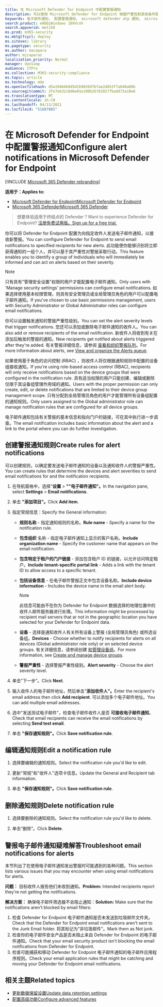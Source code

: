 ```yaml
---
title: 在 Microsoft Defender for Endpoint 中配置警报通知
description: 可以使用 Microsoft Defender for Endpoint 根据严重性和其他条件配置安全警报的电子邮件通知设置。
keywords: 电子邮件通知， 配置警报通知， microsoft defender atp 通知， microsoft defender atp 警报， windows 10 企业版， windows 10 教育版
search.product: eADQiWindows 10XVcnh
search.appverid: met150
ms.prod: m365-security
ms.mktglfcycl: deploy
ms.sitesec: library
ms.pagetype: security
ms.author: macapara
author: mjcaparas
localization_priority: Normal
manager: dansimp
audience: ITPro
ms.collection: M365-security-compliance
ms.topic: article
ms.technology: mde
ms.openlocfilehash: d5a19464b9d5d1b9659d7bfae2d853f7a640a00b
ms.sourcegitcommit: 3fe7eb32c8d6e01e190b2b782827fbadd73a18e6
ms.translationtype: MT
ms.contentlocale: zh-CN
ms.lasthandoff: 04/13/2021
ms.locfileid: "51687885"
---
```

# <a name="configure-alert-notifications-in-microsoft-defender-for-endpoint"></a><span data-ttu-id="cbd6a-104">在 Microsoft Defender for Endpoint 中配置警报通知</span><span class="sxs-lookup"><span data-stu-id="cbd6a-104">Configure alert notifications in Microsoft Defender for Endpoint</span></span>

[!INCLUDE [Microsoft 365 Defender rebranding](../../includes/microsoft-defender.md)]

<span data-ttu-id="cbd6a-105">**适用于：**</span><span class="sxs-lookup"><span data-stu-id="cbd6a-105">**Applies to:**</span></span>
- [<span data-ttu-id="cbd6a-106">Microsoft Defender for Endpoint</span><span class="sxs-lookup"><span data-stu-id="cbd6a-106">Microsoft Defender for Endpoint</span></span>](https://go.microsoft.com/fwlink/p/?linkid=2154037)
- [<span data-ttu-id="cbd6a-107">Microsoft 365 Defender</span><span class="sxs-lookup"><span data-stu-id="cbd6a-107">Microsoft 365 Defender</span></span>](https://go.microsoft.com/fwlink/?linkid=2118804)

><span data-ttu-id="cbd6a-108">想要体验适用于终结点的 Defender？</span><span class="sxs-lookup"><span data-stu-id="cbd6a-108">Want to experience Defender for Endpoint?</span></span> [<span data-ttu-id="cbd6a-109">注册免费试用版。</span><span class="sxs-lookup"><span data-stu-id="cbd6a-109">Sign up for a free trial.</span></span>](https://www.microsoft.com/microsoft-365/windows/microsoft-defender-atp?ocid=docs-wdatp-emailconfig-abovefoldlink)

<span data-ttu-id="cbd6a-110">你可以将 Defender for Endpoint 配置为向指定收件人发送电子邮件通知，以接收新警报。</span><span class="sxs-lookup"><span data-stu-id="cbd6a-110">You can configure Defender for Endpoint to send email notifications to specified recipients for new alerts.</span></span> <span data-ttu-id="cbd6a-111">此功能使你能够识别将立即获得通知的一组个人，并可以基于其严重性对警报采取行动。</span><span class="sxs-lookup"><span data-stu-id="cbd6a-111">This feature enables you to identify a group of individuals who will immediately be informed and can act on alerts based on their severity.</span></span>

> [!NOTE]
> <span data-ttu-id="cbd6a-112">只有具有"管理安全设置"权限的用户才能配置电子邮件通知。</span><span class="sxs-lookup"><span data-stu-id="cbd6a-112">Only users with 'Manage security settings' permissions can configure email notifications.</span></span> <span data-ttu-id="cbd6a-113">如果选择使用基本权限管理，则具有安全管理员或全局管理员角色的用户可以配置电子邮件通知。</span><span class="sxs-lookup"><span data-stu-id="cbd6a-113">If you've chosen to use basic permissions management, users with Security Administrator or Global Administrator roles can configure email notifications.</span></span>

<span data-ttu-id="cbd6a-114">你可以设置触发通知的警报严重性级别。</span><span class="sxs-lookup"><span data-stu-id="cbd6a-114">You can set the alert severity levels that trigger notifications.</span></span> <span data-ttu-id="cbd6a-115">您还可以添加或删除电子邮件通知的收件人。</span><span class="sxs-lookup"><span data-stu-id="cbd6a-115">You can also add or remove recipients of the email notification.</span></span> <span data-ttu-id="cbd6a-116">新收件人将收到有关在添加后触发的警报的通知。</span><span class="sxs-lookup"><span data-stu-id="cbd6a-116">New recipients get notified about alerts triggered after they're added.</span></span> <span data-ttu-id="cbd6a-117">有关警报详细信息，请参阅 [查看和组织警报队列](alerts-queue.md)。</span><span class="sxs-lookup"><span data-stu-id="cbd6a-117">For more information about alerts, see [View and organize the Alerts queue](alerts-queue.md).</span></span>

<span data-ttu-id="cbd6a-118">如果使用基于角色的访问控制 (RBAC) ，则收件人将仅根据通知规则中配置的设备组接收通知。</span><span class="sxs-lookup"><span data-stu-id="cbd6a-118">If you're using role-based access control (RBAC), recipients will only receive notifications based on the device groups that were configured in the notification rule.</span></span>
<span data-ttu-id="cbd6a-119">具有适当权限的用户只能创建、编辑或删除仅限于其设备组管理作用域的通知。</span><span class="sxs-lookup"><span data-stu-id="cbd6a-119">Users with the proper permission can only create, edit, or delete notifications that are limited to their device group management scope.</span></span>
<span data-ttu-id="cbd6a-120">只有分配到全局管理员角色的用户才能管理所有设备组配置的通知规则。</span><span class="sxs-lookup"><span data-stu-id="cbd6a-120">Only users assigned to the Global administrator role can manage notification rules that are configured for all device groups.</span></span>

<span data-ttu-id="cbd6a-121">电子邮件通知包括有关警报的基本信息和指向门户的链接，可在其中执行进一步调查。</span><span class="sxs-lookup"><span data-stu-id="cbd6a-121">The email notification includes basic information about the alert and a link to the portal where you can do further investigation.</span></span>


## <a name="create-rules-for-alert-notifications"></a><span data-ttu-id="cbd6a-122">创建警报通知规则</span><span class="sxs-lookup"><span data-stu-id="cbd6a-122">Create rules for alert notifications</span></span>
<span data-ttu-id="cbd6a-123">可以创建规则，以确定要发送电子邮件通知的设备以及通知收件人的警报严重性。</span><span class="sxs-lookup"><span data-stu-id="cbd6a-123">You can create rules that determine the devices and alert severities to send email notifications for and the notification recipients.</span></span>


1. <span data-ttu-id="cbd6a-124">在导航窗格中，选择"**设置**  >  **""电子邮件通知"。**</span><span class="sxs-lookup"><span data-stu-id="cbd6a-124">In the navigation pane, select **Settings** > **Email notifications**.</span></span>

2. <span data-ttu-id="cbd6a-125">单击 **"添加项目"。**</span><span class="sxs-lookup"><span data-stu-id="cbd6a-125">Click **Add item**.</span></span>

3. <span data-ttu-id="cbd6a-126">指定常规信息：</span><span class="sxs-lookup"><span data-stu-id="cbd6a-126">Specify the General information:</span></span>
    - <span data-ttu-id="cbd6a-127">**规则名称** - 指定通知规则的名称。</span><span class="sxs-lookup"><span data-stu-id="cbd6a-127">**Rule name** - Specify a name for the notification rule.</span></span>
    - <span data-ttu-id="cbd6a-128">**包含组织** 名称 - 指定电子邮件通知上显示的客户名称。</span><span class="sxs-lookup"><span data-stu-id="cbd6a-128">**Include organization name** - Specify the customer name that appears on the email notification.</span></span>
    - <span data-ttu-id="cbd6a-129">**包含特定于租户的门户链接** - 添加包含租户 ID 的链接，以允许访问特定租户。</span><span class="sxs-lookup"><span data-stu-id="cbd6a-129">**Include tenant-specific portal link** - Adds a link with the tenant ID to allow access to a specific tenant.</span></span>
    - <span data-ttu-id="cbd6a-130">**包括设备信息** - 在电子邮件警报正文中包含设备名称。</span><span class="sxs-lookup"><span data-stu-id="cbd6a-130">**Include device information** - Includes the device name in the email alert body.</span></span>
    
        >[!NOTE]
        > <span data-ttu-id="cbd6a-131">此信息可能由不在你为 Defender for Endpoint 数据选择的地理位置中的收件人邮件服务器进行处理。</span><span class="sxs-lookup"><span data-stu-id="cbd6a-131">This information might be processed by recipient mail servers that ar not in the geographic location you have selected for your Defender for Endpoint data.</span></span>

    - <span data-ttu-id="cbd6a-132">**设备** - 选择是通知收件人有关所有设备上警报 (全局管理员角色) 或所选设备组。</span><span class="sxs-lookup"><span data-stu-id="cbd6a-132">**Devices** - Choose whether to notify recipients for alerts on all devices (Global administrator role only) or on selected device groups.</span></span> <span data-ttu-id="cbd6a-133">有关详细信息，请参阅创建 [和管理设备组](machine-groups.md)。</span><span class="sxs-lookup"><span data-stu-id="cbd6a-133">For more information, see [Create and manage device groups](machine-groups.md).</span></span>
    - <span data-ttu-id="cbd6a-134">**警报严重性** - 选择警报严重性级别。</span><span class="sxs-lookup"><span data-stu-id="cbd6a-134">**Alert severity** - Choose the alert severity level.</span></span>

4. <span data-ttu-id="cbd6a-135">单击"下一步"。</span><span class="sxs-lookup"><span data-stu-id="cbd6a-135">Click **Next**.</span></span>
    
5. <span data-ttu-id="cbd6a-136">输入收件人的电子邮件地址，然后单击"**添加收件人"。**</span><span class="sxs-lookup"><span data-stu-id="cbd6a-136">Enter the recipient's email address then click **Add recipient**.</span></span> <span data-ttu-id="cbd6a-137">可以添加多个电子邮件地址。</span><span class="sxs-lookup"><span data-stu-id="cbd6a-137">You can add multiple email addresses.</span></span>

6. <span data-ttu-id="cbd6a-138">选中"发送测试电子邮件"，检查电子邮件收件人是否 **可接收电子邮件通知**。</span><span class="sxs-lookup"><span data-stu-id="cbd6a-138">Check that email recipients can receive the email notifications by selecting **Send test email**.</span></span>

7. <span data-ttu-id="cbd6a-139">单击 **"保存通知规则"。**</span><span class="sxs-lookup"><span data-stu-id="cbd6a-139">Click **Save notification rule**.</span></span>

## <a name="edit-a-notification-rule"></a><span data-ttu-id="cbd6a-140">编辑通知规则</span><span class="sxs-lookup"><span data-stu-id="cbd6a-140">Edit a notification rule</span></span>
1. <span data-ttu-id="cbd6a-141">选择要编辑的通知规则。</span><span class="sxs-lookup"><span data-stu-id="cbd6a-141">Select the notification rule you'd like to edit.</span></span>

2. <span data-ttu-id="cbd6a-142">更新"常规"和"收件人"选项卡信息。</span><span class="sxs-lookup"><span data-stu-id="cbd6a-142">Update the General and Recipient tab information.</span></span>

3. <span data-ttu-id="cbd6a-143">单击 **"保存通知规则"。**</span><span class="sxs-lookup"><span data-stu-id="cbd6a-143">Click **Save notification rule**.</span></span>


## <a name="delete-notification-rule"></a><span data-ttu-id="cbd6a-144">删除通知规则</span><span class="sxs-lookup"><span data-stu-id="cbd6a-144">Delete notification rule</span></span>

1. <span data-ttu-id="cbd6a-145">选择要删除的通知规则。</span><span class="sxs-lookup"><span data-stu-id="cbd6a-145">Select the notification rule you'd like to delete.</span></span>

2. <span data-ttu-id="cbd6a-146">单击“删除”。</span><span class="sxs-lookup"><span data-stu-id="cbd6a-146">Click **Delete**.</span></span>


## <a name="troubleshoot-email-notifications-for-alerts"></a><span data-ttu-id="cbd6a-147">警报电子邮件通知疑难解答</span><span class="sxs-lookup"><span data-stu-id="cbd6a-147">Troubleshoot email notifications for alerts</span></span>
<span data-ttu-id="cbd6a-148">本节列出了在使用电子邮件通知发出警报时可能遇到的各种问题。</span><span class="sxs-lookup"><span data-stu-id="cbd6a-148">This section lists various issues that you may encounter when using email notifications for alerts.</span></span>

<span data-ttu-id="cbd6a-149">**问题：** 目标收件人报告他们未收到通知。</span><span class="sxs-lookup"><span data-stu-id="cbd6a-149">**Problem:** Intended recipients report they're not getting the notifications.</span></span>

<span data-ttu-id="cbd6a-150">**解决方案：** 确保电子邮件筛选器不会阻止通知：</span><span class="sxs-lookup"><span data-stu-id="cbd6a-150">**Solution:** Make sure that the notifications aren't blocked by email filters:</span></span>

1. <span data-ttu-id="cbd6a-151">检查 Defender for Endpoint 电子邮件通知是否未发送到垃圾邮件文件夹。</span><span class="sxs-lookup"><span data-stu-id="cbd6a-151">Check that the Defender for Endpoint email notifications aren't sent to the Junk Email folder.</span></span> <span data-ttu-id="cbd6a-152">将其标记为"非垃圾邮件"。</span><span class="sxs-lookup"><span data-stu-id="cbd6a-152">Mark them as Not junk.</span></span>
2. <span data-ttu-id="cbd6a-153">检查你的电子邮件安全产品是否未阻止来自 Defender for Endpoint 的电子邮件通知。</span><span class="sxs-lookup"><span data-stu-id="cbd6a-153">Check that your email security product isn't blocking the email notifications from Defender for Endpoint.</span></span>
3. <span data-ttu-id="cbd6a-154">检查可能捕获和移动 Defender for Endpoint 电子邮件通知的电子邮件应用程序规则。</span><span class="sxs-lookup"><span data-stu-id="cbd6a-154">Check your email application rules that might be catching and moving your Defender for Endpoint email notifications.</span></span>

## <a name="related-topics"></a><span data-ttu-id="cbd6a-155">相关主题</span><span class="sxs-lookup"><span data-stu-id="cbd6a-155">Related topics</span></span>
- [<span data-ttu-id="cbd6a-156">更新数据保留设置</span><span class="sxs-lookup"><span data-stu-id="cbd6a-156">Update data retention settings</span></span>](data-retention-settings.md)
- [<span data-ttu-id="cbd6a-157">配置高级功能</span><span class="sxs-lookup"><span data-stu-id="cbd6a-157">Configure advanced features</span></span>](advanced-features.md)
